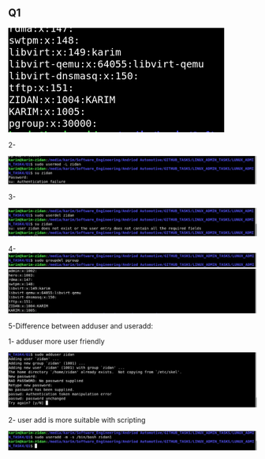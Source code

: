 ## Q1 

![1](1.png)




2-



![1](2.png)




3-

![1](3.png)


4-
![1](4.png)
![1](5.png)


5-Difference between adduser and useradd:

1- adduser 
more user friendly 

![1](6.png)

2- user add is more suitable with scripting

![1](7.png)
